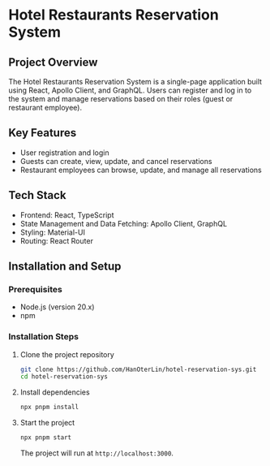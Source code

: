 # Hotel Restaurants Reservation System

## Project Overview
The Hotel Restaurants Reservation System is a single-page application built using React, Apollo Client, and GraphQL. 
Users can register and log in to the system and manage reservations based on their roles (guest or restaurant employee).

## Key Features
- User registration and login
- Guests can create, view, update, and cancel reservations
- Restaurant employees can browse, update, and manage all reservations

## Tech Stack
- Frontend: React, TypeScript
- State Management and Data Fetching: Apollo Client, GraphQL
- Styling: Material-UI
- Routing: React Router

## Installation and Setup

### Prerequisites
- Node.js (version 20.x)
- npm

### Installation Steps
1. Clone the project repository
    ```bash
    git clone https://github.com/HanOterLin/hotel-reservation-sys.git
    cd hotel-reservation-sys
    ```

2. Install dependencies
    ```bash
    npx pnpm install
    ```

3. Start the project
    ```bash
    npx pnpm start
    ```

    The project will run at `http://localhost:3000`.